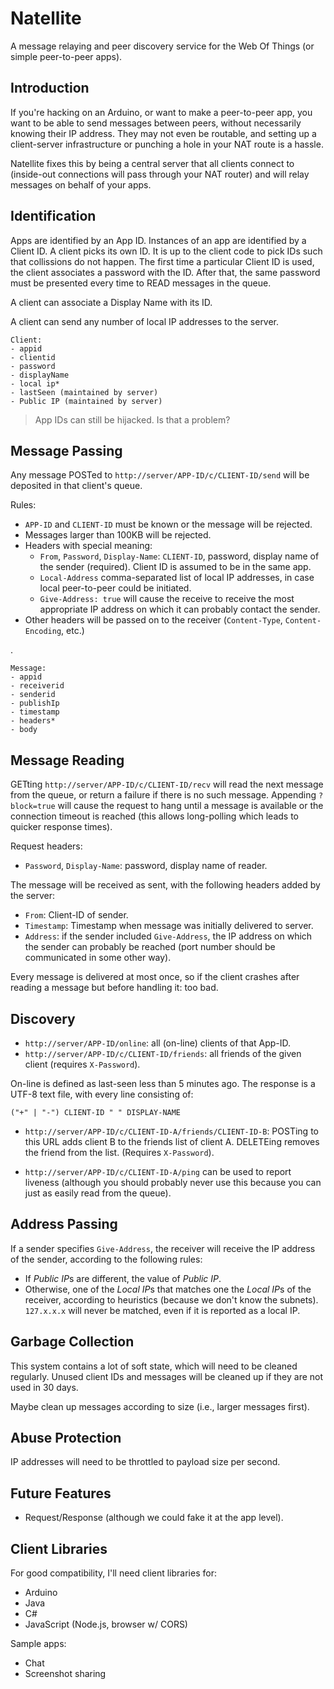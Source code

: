 Natellite
=========

A message relaying and peer discovery service for the Web Of Things (or simple peer-to-peer apps).

Introduction
------------

If you're hacking on an Arduino, or want to make a peer-to-peer app, you want to be able to send messages between peers, without necessarily knowing their IP address. They may not even be routable, and setting up a client-server infrastructure or punching a hole in your NAT route is a hassle.

Natellite fixes this by being a central server that all clients connect to (inside-out connections will pass through your NAT router) and will relay messages on behalf of your apps.

Identification
--------------

Apps are identified by an App ID. Instances of an app are identified by a Client ID. A client picks its own ID. It is up to the client code to pick IDs such that collissions do not happen. The first time a particular Client ID is used, the client associates a password with the ID. After that, the same password must be presented every time to READ messages in the queue.

A client can associate a Display Name with its ID.

A client can send any number of local IP addresses to the server.


    Client:
    - appid
    - clientid
    - password
    - displayName
    - local ip*
    - lastSeen (maintained by server)
    - Public IP (maintained by server)

> App IDs can still be hijacked. Is that a problem?

Message Passing
---------------

Any message POSTed to `http://server/APP-ID/c/CLIENT-ID/send` will be deposited in that client's queue. 

Rules:

* `APP-ID` and `CLIENT-ID` must be known or the message will be rejected.
* Messages larger than 100KB will be rejected.
* Headers with special meaning:
    * `From`, `Password`, `Display-Name`: `CLIENT-ID`, password, display name of the sender (required). Client ID is assumed to be in the same app.
    * `Local-Address` comma-separated list of local IP addresses, in case local peer-to-peer could be initiated.
    * `Give-Address: true` will cause the receive to receive the most appropriate IP address on which it can probably contact the sender.
* Other headers will be passed on to the receiver (`Content-Type`, `Content-Encoding`, etc.)

.

    Message:
    - appid
    - receiverid
    - senderid
    - publishIp
    - timestamp
    - headers*
    - body


Message Reading
---------------

GETting `http://server/APP-ID/c/CLIENT-ID/recv` will read the next message from the queue, or return a failure if there is no such message. Appending `?block=true` will cause the request to hang until a message is available or the connection timeout is reached (this allows long-polling which leads to quicker response times).

Request headers:

* `Password`, `Display-Name`: password, display name of reader.

The message will be received as sent, with the following headers added by the server:

* `From`: Client-ID of sender.
* `Timestamp`: Timestamp when message was initially delivered to server.
* `Address`: if the sender included `Give-Address`, the IP address on which the sender can probably be reached (port number should be communicated in some other way).

Every message is delivered at most once, so if the client crashes after reading a message but before handling it: too bad.

Discovery
---------

* `http://server/APP-ID/online`: all (on-line) clients of that App-ID.
* `http://server/APP-ID/c/CLIENT-ID/friends`: all friends of the given client (requires `X-Password`).

On-line is defined as last-seen less than 5 minutes ago. The response is a UTF-8 text file, with every line consisting of:

    ("+" | "-") CLIENT-ID " " DISPLAY-NAME
    
* `http://server/APP-ID/c/CLIENT-ID-A/friends/CLIENT-ID-B`: POSTing to this URL adds client B to the friends list of client A. DELETEing removes the friend from the list. (Requires `X-Password`).

* `http://server/APP-ID/c/CLIENT-ID-A/ping` can be used to report liveness (although you should probably never use this because you can just as easily read from the queue).

Address Passing
---------------

If a sender specifies `Give-Address`, the receiver will receive the IP address of the sender, according to the following rules:

* If *Public IP*s are different, the value of *Public IP*.
* Otherwise, one of the *Local IP*s that matches one the *Local IP*s of the receiver, according to heuristics (because we don't know the subnets). `127.x.x.x` will never be matched, even if it is reported as a local IP.


Garbage Collection
------------------

This system contains a lot of soft state, which will need to be cleaned regularly. Unused client IDs and messages will be cleaned up if they are not used in 30 days.

Maybe clean up messages according to size (i.e., larger messages first).

Abuse Protection
----------------
IP addresses will need to be throttled to payload size per second.

Future Features
---------------
- Request/Response (although we could fake it at the app level).

Client Libraries
----------------

For good compatibility, I'll need client libraries for:

- Arduino
- Java
- C#
- JavaScript (Node.js, browser w/ CORS)

Sample apps:

- Chat
- Screenshot sharing
